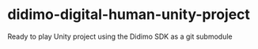 # didimo-digital-human-unity-project
Ready to play Unity project using the Didimo SDK as a git submodule
